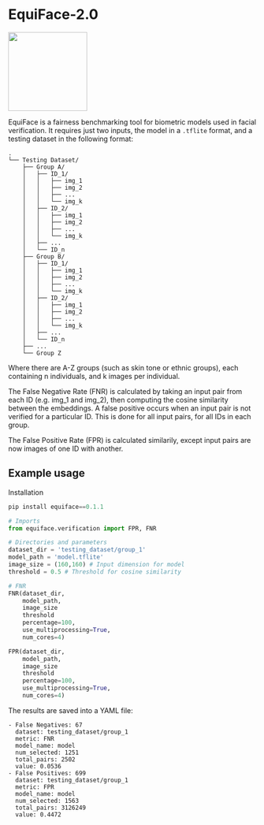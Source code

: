 # EquiFace-2.0

<a href="url"><img src="https://github.com/TajwarC/VeriFair/blob/main/logo.png" align="centre" height="160" width="160" ></a>

EquiFace is a fairness benchmarking tool for biometric models used in facial verification. It requires just two inputs, the model in a ```.tflite``` format, and a testing dataset in the following format:

```
.
└── Testing Dataset/
    ├── Group A/
    │   ├── ID_1/
    │   │   ├── img_1
    │   │   ├── img_2
    │   │   ├── ...
    │   │   └── img_k
    │   ├── ID_2/
    │   │   ├── img_1
    │   │   ├── img_2
    │   │   ├── ...
    │   │   └── img_k
    │   ├── ...
    │   └── ID_n
    ├── Group B/
    │   ├── ID_1/
    │   │   ├── img_1
    │   │   ├── img_2
    │   │   ├── ...
    │   │   └── img_k
    │   ├── ID_2/
    │   │   ├── img_1
    │   │   ├── img_2
    │   │   ├── ...
    │   │   └── img_k
    │   ├── ...
    │   └── ID_n
    ├── ...
    └── Group Z
```
Where there are A-Z groups (such as skin tone or ethnic groups), each containing n individuals, and k images per individual.

The False Negative Rate (FNR) is calculated by taking an input pair from each ID (e.g. img_1 and img_2), then computing the cosine similarity between the embeddings. A false positive occurs when an input pair is not verified for a particular ID. This is done for all input pairs, for all IDs in each group.

The False Positive Rate (FPR) is calculated similarily, except input pairs are now images of one ID with another.
## Example usage

Installation

```python
pip install equiface==0.1.1
```
```python
# Imports
from equiface.verification import FPR, FNR

# Directories and parameters
dataset_dir = 'testing_dataset/group_1'
model_path = 'model.tflite'
image_size = (160,160) # Input dimension for model
threshold = 0.5 # Threshold for cosine similarity

# FNR
FNR(dataset_dir,
    model_path,
    image_size
    threshold
    percentage=100,
    use_multiprocessing=True,
    num_cores=4)

FPR(dataset_dir,
    model_path,
    image_size
    threshold
    percentage=100,
    use_multiprocessing=True,
    num_cores=4)
```

The results are saved into a YAML file:

```
- False Negatives: 67
  dataset: testing_dataset/group_1
  metric: FNR
  model_name: model
  num_selected: 1251
  total_pairs: 2502
  value: 0.0536
- False Positives: 699
  dataset: testing_dataset/group_1
  metric: FPR
  model_name: model
  num_selected: 1563
  total_pairs: 3126249
  value: 0.4472

```
